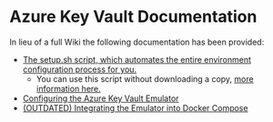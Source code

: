# Azure Key Vault Documentation

In lieu of a full Wiki the following documentation has been provided:

- [The setup.sh script, which automates the entire environment configuration process for you.](setup.sh)
    - You can use this script without downloading a copy, [more information here.](../README.md#running-the-emulator-with-docker)
- [Configuring the Azure Key Vault Emulator](CONFIG.md)
- [(OUTDATED) Integrating the Emulator into Docker Compose](DOCKER-SETUP.md)